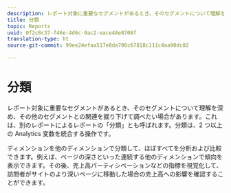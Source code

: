 ```yaml
---
description: レポート対象に重要なセグメントがあるとき、そのセグメントについて理解を深め、その他のセグメントとの関連を掘り下げて調べたい場合があります。これは、別のレポートによるレポートの「分類」とも呼ばれます。分類は、2 つ以上の Analytics 変数を統合する操作です。
title: 分類
topic: Reports
uuid: 0f2c8c37-f46e-4d6c-9ac2-eace48e8708f
translation-type: ht
source-git-commit: 99ee24efaa517e8da700c67818c111c4aa90dc02

---
```



# 分類

レポート対象に重要なセグメントがあるとき、そのセグメントについて理解を深め、その他のセグメントとの関連を掘り下げて調べたい場合があります。これは、別のレポートによるレポートの「分類」とも呼ばれます。分類は、2 つ以上の Analytics 変数を統合する操作です。

ディメンションを他のディメンションで分類して、ほぼすべてを分析および比較できます。例えば、ページの深さといった連続する他のディメンションで傾向を表示できます。その後、売上高パーティシペーションなどの指標を視覚化して、訪問者がサイトのより深いページに移動した場合の売上高への影響を確認することができます。
